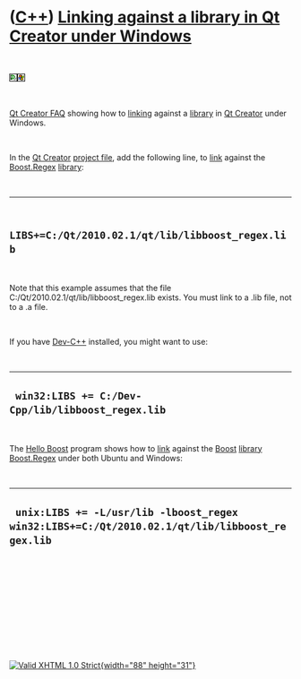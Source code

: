 



 

 

 

 

 

([C++](Cpp.htm)) [Linking against a library in Qt Creator under Windows](CppQtCreatorLinkingWindows.htm)
========================================================================================================

 

![Qt Creator](PicQtCreator.png)![Windows](PicWindows.png)

 

[Qt Creator FAQ](CppQtFaq.htm) showing how to [linking](CppLinker.htm)
against a [library](CppLibrary.htm) in [Qt Creator](CppQtCreator.htm)
under Windows.

 

In the [Qt Creator](CppQtCreator.htm) [project
file](CppQtProjectFile.htm), add the following line, to
[link](CppLinker.htm) against the [Boost.Regex](CppRegex.htm)
[library](CppLibrary.htm):

 

  ----------------------------------------------------
  ` LIBS+=C:/Qt/2010.02.1/qt/lib/libboost_regex.lib`
  ----------------------------------------------------

 

Note that this example assumes that the file
C:/Qt/2010.02.1/qt/lib/libboost\_regex.lib exists. You must link to a
.lib file, not to a .a file.

 

If you have [Dev-C++](CppDevCpp.htm) installed, you might want to use:

 

  ----------------------------------------------------
  ` win32:LIBS += C:/Dev-Cpp/lib/libboost_regex.lib`
  ----------------------------------------------------

 

The [Hello Boost](CppHelloBoost.htm) program shows how to
[link](CppLinker.htm) against the [Boost](CppBoost.htm)
[library](CppLibrary.htm) [Boost.Regex](CppRegex.htm) under both Ubuntu
and Windows:

 

  ------------------------------------------------------------------------------------------------
  ` unix:LIBS += -L/usr/lib -lboost_regex win32:LIBS+=C:/Qt/2010.02.1/qt/lib/libboost_regex.lib`
  ------------------------------------------------------------------------------------------------

 

 

 

 

 





 

[![Valid XHTML 1.0 Strict](valid-xhtml10.png){width="88"
height="31"}](http://validator.w3.org/check?uri=referer)
